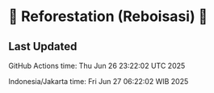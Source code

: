 
# 🌳 Reforestation (Reboisasi) 🌲

## Last Updated

GitHub Actions time: Thu Jun 26 23:22:02 UTC 2025

Indonesia/Jakarta time: Fri Jun 27 06:22:02 WIB 2025
